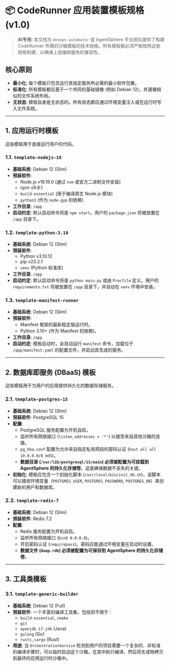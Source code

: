 # 📦 CodeRunner 应用装置模板规格 (v1.0)

> **AI专用**: 本文档为 `devops-automator` 或 AgentSphere 平台团队提供了构建 CodeRunner 所需的沙箱模板的技术规格。所有模板都必须严格按照这些规格构建，以确保上层编排服务的兼容性。

## 核心原则

- **最小化**: 每个模板只包含运行其指定服务所必需的最小软件包集。
- **标准化**: 所有模板都应基于一个共同的基础镜像 (例如 Debian 12)，并遵循相似的文件系统布局。
- **无状态**: 模板自身是无状态的。所有状态都应通过环境变量注入或在运行时写入文件系统。

---

## 1. 应用运行时模板

这些模板用于直接运行用户的代码。

### 1.1. `template-nodejs-18`
- **基础系统**: Debian 12 (Slim)
- **预装软件**:
  - Node.js v18.18.0 (通过 `nvm` 或官方二进制文件安装)
  - npm v9.8.1
  - `build-essential` (用于编译原生 Node.js 模块)
  - `python3` (作为 `node-gyp` 的依赖)
- **工作目录**: `/app`
- **启动约定**: 默认启动命令将是 `npm start`。用户的 `package.json` 将被放置在 `/app` 目录下。

### 1.2. `template-python-3.10`
- **基础系统**: Debian 12 (Slim)
- **预装软件**:
  - Python v3.10.12
  - pip v23.2.1
  - `venv` (Python 标准库)
- **工作目录**: `/app`
- **启动约定**: 默认启动命令将是 `python main.py` 或由 `Procfile` 定义。用户的 `requirements.txt` 将被放置在 `/app` 目录下，并自动在 `venv` 环境中安装。

### 1.3. `template-manifest-runner`
- **基础系统**: Debian 12 (Slim)
- **预装软件**:
  - Manifest 框架的最新稳定版运行时。
  - Python 3.10+ (作为 Manifest 的依赖)。
- **工作目录**: `/app`
- **启动约定**: 模板启动时，会自动运行 `manifest` 命令，加载位于 `/app/manifest.yaml` 的配置文件，并启动其生成的服务。

---

## 2. 数据库即服务 (DBaaS) 模板

这些模板用于为用户的应用提供持久化的数据存储服务。

### 2.1. `template-postgres-15`
- **基础系统**: Debian 12 (Slim)
- **预装软件**: PostgreSQL 15
- **配置**:
  - PostgreSQL 服务配置为开机自启。
  - 监听所有网络接口 (`listen_addresses = '*'`) 以接受来自其他沙箱的连接。
  - `pg_hba.conf` 配置为允许来自指定私有网段的密码认证 (`host all all 10.0.0.0/8 md5`)。
  - **数据目录 (`/var/lib/postgresql/15/main`) 必须被配置为可挂载到 AgentSphere 的持久化存储卷**。这是确保数据不丢失的关键。
- **初始化**: 模板应包含一个初始化脚本 (`/usr/local/bin/init_db.sh`)，该脚本可以接收环境变量（`POSTGRES_USER`, `POSTGRES_PASSWORD`, `POSTGRES_DB`）来创建新的用户和数据库。

### 2.2. `template-redis-7`
- **基础系统**: Debian 12 (Slim)
- **预装软件**: Redis 7.2
- **配置**:
  - Redis 服务配置为开机自启。
  - 监听所有网络接口 (`bind 0.0.0.0`)。
  - 开启密码认证 (`requirepass`)。密码应能通过环境变量在启动时设置。
  - **数据文件 (`dump.rdb`) 必须被配置为可保存到 AgentSphere 的持久化存储卷**。

---

## 3. 工具类模板

### 3.1. `template-generic-builder`
- **基础系统**: Debian 12 (Full)
- **预装软件**: 一个丰富的编译工具集，包括但不限于：
  - `build-essential`, `cmake`
  - `git`
  - `openjdk-17-jdk` (Java)
  - `golang` (Go)
  - `rustc`, `cargo` (Rust)
- **用途**: 当 `OrchestrationService` 检测到用户的项目需要一个复杂的、非标准的编译步骤时，可以临时启动这个沙箱，在其中执行编译，然后将生成物拷贝到最终的应用运行时沙箱中。
